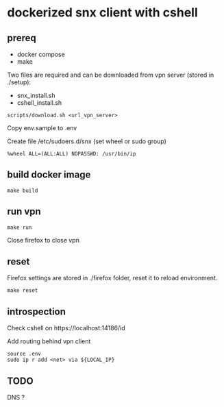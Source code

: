 # dockerized snx client with cshell

## prereq

- docker compose
- make

Two files are required and can be downloaded from vpn server (stored in ./setup):

- snx_install.sh
- cshell_install.sh

```
scripts/download.sh <url_vpn_server>
```

Copy env.sample to .env

Create file /etc/sudoers.d/snx (set wheel or sudo group)

```
%wheel ALL=(ALL:ALL) NOPASSWD: /usr/bin/ip
```

## build docker image

```
make build
```

## run vpn

```
make run
```

Close firefox to close vpn

## reset

Firefox settings are stored in ./firefox folder, reset it to reload environment.

```
make reset
```

## introspection

Check cshell on https://localhost:14186/id

Add routing behind vpn client

```
source .env
sudo ip r add <net> via ${LOCAL_IP}
```

## TODO

DNS ?
